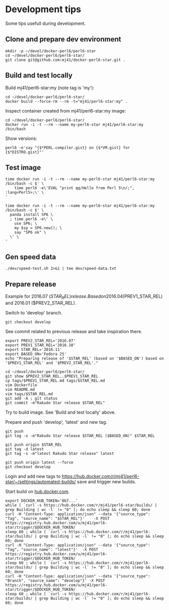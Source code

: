 Development tips
================

Some tips usefull during development.

Clone and prepare dev environment
---------------------------------

    mkdir -p ~/devel/docker-perl6/perl6-star
    cd ~/devel/docker-perl6/perl6-star/
    git clone git@github.com:mj41/docker-perl6-star.git .

Build and test locally
----------------------

Build mj41/perl6-star:my (note tag is 'my'):

    cd ~/devel/docker-perl6/perl6-star/
    docker build --force-rm --rm -t="mj41/perl6-star:my" .

Inspect container created from mj41/perl6-star:my image:

    cd ~/devel/docker-perl6/perl6-star/
    docker run -i -t --rm --name my-perl6-star mj41/perl6-star:my /bin/bash

Show versions:

    perl6 -e'say "{$*PERL.compiler.gist} on {$*VM.gist} for {$*DISTRO.gist}"'

Test image
----------

    time docker run -i -t --rm --name my-perl6-star mj41/perl6-star:my /bin/bash -c $' \
		time perl6 -e\'EVAL "print qq/Hello from Perl 5\n/;", :lang<Perl5>;\' \
	'

    time docker run -i -t --rm --name my-perl6-star mj41/perl6-star:my /bin/bash -c $' \
      panda install SP6 \
      ; time perl6 -e\' \
        use SP6; \
        my $sp = SP6.new(); \
        say "SP6 ok" \
      \' \
    '

Gen speed data
--------------

    ./dev/speed-test.sh 2>&1 | tee dev/speed-data.txt

Prepare release
---------------

Example for 2016.07 ($STAR_REL) release.
Based on 2016.04 ($PREV1_STAR_REL) and 2016.01 ($PREV2_STAR_REL).

Switch to 'develop' branch.

    git checkout develop

See commit related to previous release and take inspiration there.

    export PREV2_STAR_REL='2016.07'
    export PREV1_STAR_REL='2016.10'
    export STAR_REL='2016.11'
    export BASED_ON='Fedora 25'
    echo "Preparing release of '$STAR_REL' (based on '$BASED_ON') based on '$PREV1_STAR_REL' and '$PREV2_STAR_REL'."

    cd ~/devel/docker-perl6/perl6-star/
    git show $PREV2_STAR_REL..$PREV1_STAR_REL
    cp tags/$PREV1_STAR_REL.md tags/$STAR_REL.md
    vim Dockerfile
    vim README.md
    vim tags/$STAR_REL.md
    git add -A ; git status
    git commit -m"Rakudo Star release $STAR_REL"

Try to build image. See 'Build and test locally' above.

Prepare and push 'develop', 'latest' and new tag.

    git push
    git tag -s -m"Rakudo Star release $STAR_REL ($BASED_ON)" $STAR_REL

    git push origin $STAR_REL
    git tag -d latest
    git tag -s -m"latest Rakudo Star release" latest

    git push origin latest --force
    git checkout develop

Login and add new tags to https://hub.docker.com/r/mj41/perl6-star/~/settings/automated-builds/
save and trigger new builds.

Start build on [hub.docker.com](https://registry.hub.docker.com/u/mj41/perl6-star/).

    export DOCKER_HUB_TOKEN='0b7...'
    while [ `curl -s https://hub.docker.com/r/mj41/perl6-star/builds/ | grep Building | wc -l` != "0" ]; do echo sleep && sleep 60; done
    curl -H "Content-Type: application/json" --data '{"source_type": "Tag", "source_name": "$STAR_REL"}'    -X POST https://registry.hub.docker.com/u/mj41/perl6-star/trigger/$DOCKER_HUB_TOKEN/
    sleep 60 ; while [ `curl -s https://hub.docker.com/r/mj41/perl6-star/builds/ | grep Building | wc -l` != "0" ]; do echo sleep && sleep 60; done
    curl -H "Content-Type: application/json" --data '{"source_type": "Tag", "source_name": "latest"}'  -X POST https://registry.hub.docker.com/u/mj41/perl6-star/trigger/$DOCKER_HUB_TOKEN/
    sleep 60 ; while [ `curl -s https://hub.docker.com/r/mj41/perl6-star/builds/ | grep Building | wc -l` != "0" ]; do echo sleep && sleep 60; done
    curl -H "Content-Type: application/json" --data '{"source_type": "Branch", "source_name": "develop"}' -X POST https://registry.hub.docker.com/u/mj41/perl6-star/trigger/$DOCKER_HUB_TOKEN/
    sleep 60 ; while [ `curl -s https://hub.docker.com/r/mj41/perl6-star/builds/ | grep Building | wc -l` != "0" ]; do echo sleep && sleep 60; done
